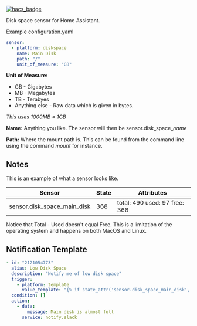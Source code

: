 [![hacs_badge](https://img.shields.io/badge/HACS-Custom-orange.svg?style=for-the-badge)](https://github.com/custom-components/hacs)

Disk space sensor for Home Assistant.

Example configuration.yaml

```yaml
sensor:
  - platform: diskspace
    name: Main Disk
    path: "/"
    unit_of_measure: "GB"
```

**Unit of Measure:**
* GB - Gigabytes 
* MB - Megabytes
* TB - Terabyes
* Anything else - Raw data which is given in bytes.

*This uses 1000MB = 1GB*

**Name:** Anything you like. The sensor will then be sensor.disk_space_*name*

**Path:** Where the mount path is. This can be found from the command line using the command *mount* for instance.

## Notes

This is an example of what a sensor looks like.

Sensor|State|Attributes
------|-----|----------
sensor.disk_space_main_disk | 368 | total: 490 used: 97 free: 368 


Notice that Total - Used doesn't equal Free. This is a limitation of the operating system and happens on both MacOS and Linux.

## Notification Template
```yaml
- id: "2121054773"
  alias: Low Disk Space
  description: "Notify me of low disk space"
  trigger:
    - platform: template
      value_template: "{% if state_attr('sensor.disk_space_main_disk', 'percentage_free') < 10 %}true{% endif %}"
  condition: []
  action:
    - data:
        message: Main disk is almost full
      service: notify.slack
```
